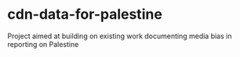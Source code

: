 # cdn-data-for-palestine
Project aimed at building on existing work documenting media bias in reporting on Palestine
